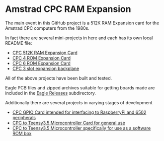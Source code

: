 # Amstrad CPC RAM Expansion

The main event in this GitHub project is a 512K RAM Expansion card for the Amstrad CPC computers from the 1980s.

In fact there are several mini-projects in here and each has its own local README file:

  * [CPC 512K RAM Expansion Card](https://github.com/revaldinho/cpc_ram_expansion/blob/master/cpc_ram_expansion/README.md)
  * [CPC 4 ROM Expansion Card](https://github.com/revaldinho/cpc_ram_expansion/blob/master/cpc_fourrom/README.md )
  * [CPC 6 ROM Expansion Card](https://github.com/revaldinho/cpc_ram_expansion/blob/master/cpc_sixrom/README.md )
  * [CPC 3 slot expansion backplane](https://github.com/revaldinho/cpc_ram_expansion/blob/master/cpc_backplane/README.md "CPC 3 slot expansion backplane")

All of the above projects have been built and tested.

Eagle PCB files and zipped archives suitable for getting boards made are included in the  [Eagle Releases](https://github.com/revaldinho/cpc_ram_expansion/blob/master/eagle_releases) subdirectory.

Additionally there are several projects in varying stages of development

* [CPC GPIO Card intended for interfacing to RaspberryPi and 6502 peripherals](https://github.com/revaldinho/cpc_ram_expansion/blob/master/cpc_6502/README.md )
* [CPC to Teensy3.5 Microcontroller Card for general use](https://github.com/revaldinho/cpc_ram_expansion/blob/master/t35_cpld_mfc/README.md )
* [CPC to Teensy3.5 Microcontroller specifically for use as a software ROM box](https://github.com/revaldinho/cpc_ram_expansion/blob/master/t35_cpld_mfc/README.md )        

